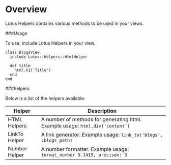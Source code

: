 # Overview

Lotus Helpers contains various methods to be used in your views.

###Usage

To use, include Lotus Helpers in your view.

    class BlogsView
      include Lotus::Helpers::HtmlHelper

      def title
        html.h1('Title')
      end
    end

###helpers

Below is a list of the helpers available:

|Helper         |Description                                                                  |
|-------------- |---------------------------------------------------------------------------- |
|HTML Helpers   |A number of methods for generating html. Example usage: `html.div('content')`|
|LinkTo Helper  |A link generator. Example usage: `link_to('blogs', :blogs_path)`             |
|Number Helper  |A number formatter. Example usage: `format_number 3.1415, precison: 3`       |
